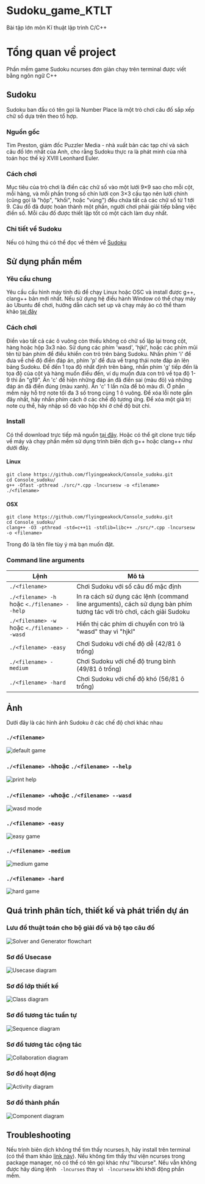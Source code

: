 # Sudoku_game_KTLT
Bài tập lớn môn Kĩ thuật lập trình C/C++ 

# Tổng quan về project
Phần mềm game Sudoku ncurses đơn giản chạy trên terminal được viết bằng ngôn ngữ C++
## Sudoku
Sudoku ban đầu có tên gọi là Number Place là một trò chơi câu đố sắp xếp chữ số dựa trên theo tổ hợp. 
### Nguồn gốc
Tim Preston, giám đốc Puzzler Media - nhà xuất bản các tạp chí và sách câu đố lớn nhất của Anh, cho rằng Sudoku thực ra là phát minh của nhà toán học thế kỷ XVIII Leonhard Euler.
### Cách chơi
Mục tiêu của trò chơi là điền các chữ số vào một lưới 9×9 sao cho mỗi cột, mỗi hàng, và mỗi phần trong số chín lưới con 3×3 cấu tạo nên lưới chính (cũng gọi là "hộp", "khối", hoặc "vùng") đều chứa tất cả các chữ số từ 1 tới 9. Câu đố đã được hoàn thành một phần, người chơi phải giải tiếp bằng việc điền số. Mỗi câu đố được thiết lập tốt có một cách làm duy nhất.
### Chi tiết về Sudoku
Nếu có hứng thú có thể đọc về thêm về [Sudoku](https://vi.wikipedia.org/wiki/Sudoku)

## Sử dụng phần mềm
### Yêu cầu chung
Yêu cầu cấu hình máy tính đủ để chạy Linux hoặc OSC và install được g++, clang++ bản mới nhất. Nếu sử dụng hệ điều hành Window có thể chạy máy ảo Ubuntu để chơi, hướng dẫn cách set up và chạy máy ảo có thể tham khảo [tại đây](https://www.youtube.com/watch?v=Rzg144v3hfo)
### Cách chơi 
Điền vào tất cả các ô vuông còn thiếu không có chữ số lặp lại trong cột, hàng hoặc hộp 3x3 nào. Sử dụng các phím 'wasd', 'hjkl', hoặc các phím mũi tên từ bàn phím để điều khiển con trỏ trên bảng Sudoku. Nhấn phím 'i' để đưa về chế độ điền đáp án, phím 'p' để đưa về trạng thái note đáp án lên bảng Sudoku. Để đến 1 tọa độ nhất định trên bảng, nhấn phím 'g' tiếp đến là tọa độ của cột và hàng muốn điều đến, ví dụ muốn đưa con trỏ về tọa độ 1-9 thì ấn "g19". Ấn 'c' để hiện những đáp án đã điền sai (màu đỏ) và những đáp án đã điền đúng (màu xanh). Ấn 'c' 1 lần nữa để bỏ màu đi. Ở phần mềm này hỗ trợ note tối đa 3 số trong cùng 1 ô vuông. Để xóa lỗi note gần đây nhất, hãy nhấn phím cách ở các chế độ tương ứng. Để xóa một giá trị note cụ thể, hãy nhập số đó vào hộp khi ở chế độ bút chì.
### Install
Có thể download trực tiếp mã nguồn [tại đây](https://github.com/Haipham2002/sudoku/tree/main/src).
Hoặc có thể git clone trực tiếp về máy và chạy phần mềm sử dụng trình biên dịch g++ hoặc clang++ như dưới đây.
#### Linux
````
git clone https://github.com/flyingpeakock/Console_sudoku.git
cd Console_sudoku/
g++ -Ofast -pthread ./src/*.cpp -lncursesw -o <filename>
./<filename>
````
#### OSX
```
git clone https://github.com/flyingpeakock/Console_sudoku.git
cd Console_sudoku/
clang++ -O3 -pthread -std=c++11 -stdlib=libc++ ./src/*.cpp -lncursesw -o <filename>
```
Trong đó <filename> là tên file tùy ý mà bạn muốn đặt.
### Command line arguments
| Lệnh | Mô tả |
| --- | --- |
| `./<filename>` | Chơi Sudoku với số câu đố mặc định |
| `./<filename> -h` hoặc `<./filename> --help` | In ra cách sử dụng các lệnh (command line arguments), cách sử dụng bàn phím tương tác với trò chơi, cách giải Sudoku |
| `./<filename> -w` hoặc `<./filename> --wasd`| Hiển thị các phím di chuyển con trỏ là "wasd" thay vì "hjkl" |
| `./<filename> -easy` | Chơi Sudoku với chế độ dễ (42/81 ô trống) |
| `./<filename> -medium` | Chơi Sudoku với chế độ trung bình (49/81 ô trống) |
| `./<filename> -hard` | Chơi Sudoku với chế độ khó (56/81 ô trống) |
  
## Ảnh
Dưới đây là các hình ảnh Sudoku ở các chế độ chơi khác nhau
### `./<filename>`
![default game](https://github.com/Haipham2002/sudoku/blob/main/documents/Pics/default%20game.png)
### `./<filename> -h`hoặc `./<filename> --help`
![print help](https://github.com/Haipham2002/sudoku/blob/main/documents/Pics/help.png)
### `./<filename> -w`hoặc `./<filename> --wasd`
![wasd mode](https://github.com/Haipham2002/sudoku/blob/main/documents/Pics/wasd%20mode.png)
### `./<filename> -easy`
![easy game](https://github.com/Haipham2002/sudoku/blob/main/documents/Pics/easy-mode.png)
### `./<filename> -medium`
![medium game](https://github.com/Haipham2002/sudoku/blob/main/documents/Pics/medium-mode.png)
### `./<filename> -hard`
![hard game](https://github.com/Haipham2002/sudoku/blob/main/documents/Pics/hard-mode.png)

## Quá trình phân tích, thiết kế và phát triển dự án
### Lưu đồ thuật toán cho bộ giải đố và bộ tạo câu đố
![Solver and Generator flowchart](https://github.com/Haipham2002/sudoku/blob/main/documents/UML/Sudoku%20UML-Solver%26Generator%20flowchart.jpg)
### Sơ đồ Usecase
![Usecase diagram](https://github.com/Haipham2002/sudoku/blob/main/documents/UML/Sudoku%20UML-Usecase.jpg)
### Sơ đồ lớp thiết kế
![Class diagram](https://github.com/Haipham2002/sudoku/blob/main/documents/UML/Sudoku%20UML-Class%20.jpg)
### Sơ đồ tương tác tuần tự
![Sequence diagram](https://github.com/Haipham2002/sudoku/blob/main/documents/UML/Sudoku%20UML-Sequence.jpg)
### Sơ đồ tương tác cộng tác
![Collaboration diagram](https://github.com/Haipham2002/sudoku/blob/main/documents/UML/Sudoku%20UML-Collaboration.jpg)
### Sơ đồ hoạt động
![Activity diagram](https://github.com/Haipham2002/sudoku/blob/main/documents/UML/Sudoku%20UML-Activity.jpg)
### Sơ đồ thành phần
![Component diagram](https://github.com/Haipham2002/sudoku/blob/main/documents/UML/Sudoku%20UML-Component.jpg)

## Troubleshooting
Nếu trình biên dịch không thể tìm thấy ncurses.h, hãy install trên terminal (có thể tham khảo [link này](https://www.youtube.com/watch?v=ebEG_EilTaI)). Nếu không tìm thấy thư viện ncurses trong package manager, nó có thể có tên gọi khác như "libcurse". Nếu vẫn không được hãy dùng lệnh ` -lncurses` thay vì ` -lncursesw` khi khởi động phần mềm.

